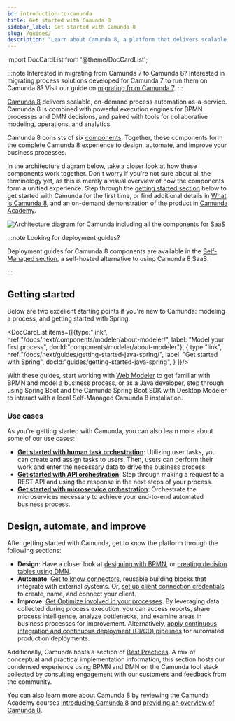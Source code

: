 ```yaml
---
id: introduction-to-camunda
title: Get started with Camunda 8
sidebar_label: Get started with Camunda 8
slug: /guides/
description: "Learn about Camunda 8, a platform that delivers scalable, on-demand process automation as-a-service, paired with tools for collaborative modeling and operations."
---
```


import DocCardList from '@theme/DocCardList';

:::note Interested in migrating from Camunda 7 to Camunda 8?
Interested in migrating process solutions developed for Camunda 7 to run them on Camunda 8? Visit our guide on [migrating from Camunda 7](/guides/migrating-from-camunda-7/index.md).
:::

[Camunda 8](https://camunda.io) delivers scalable, on-demand process automation as-a-service. Camunda 8 is combined with powerful execution engines for BPMN processes and DMN decisions, and paired with tools for collaborative modeling, operations, and analytics.

Camunda 8 consists of six [components](/components/components-overview.md). Together, these components form the complete Camunda 8 experience to design, automate, and improve your business processes.

In the architecture diagram below, take a closer look at how these components work together. Don't worry if you're not sure about all the terminology yet, as this is merely a visual overview of how the components form a unified experience. Step through the [getting started section](#getting-started) below to get started with Camunda for the first time, or find additional details in [What is Camunda 8](/components/components-overview.md), and an on-demand demonstration of the product in [Camunda Academy](https://bit.ly/3CvooTX).

![Architecture diagram for Camunda including all the components for SaaS](./img/ComponentsAndArchitecture_SaaS.png)

:::note Looking for deployment guides?

Deployment guides for Camunda 8 components are available in the [Self-Managed section](/self-managed/about-self-managed.md), a self-hosted alternative to using Camunda 8 SaaS.

:::

## Getting started

Below are two excellent starting points if you're new to Camunda: modeling a process, and getting started with Spring:

<DocCardList items={[{type:"link", href:"/docs/next/components/modeler/about-modeler/", label: "Model your first process", docId:"components/modeler/about-modeler"},
{
type:"link", href:"/docs/next/guides/getting-started-java-spring/", label: "Get started with Spring", docId:"guides/getting-started-java-spring",
}
]}/>

With these guides, start working with [Web Modeler](/components/modeler/about-modeler.md) to get familiar with BPMN and model a business process, or as a Java developer, step through using Spring Boot and the Camunda Spring Boot SDK with Desktop Modeler to interact with a local Self-Managed Camunda 8 installation.

### Use cases

As you're getting started with Camunda, you can also learn more about some of our use cases:

- [**Get started with human task orchestration**](/guides/getting-started-orchestrate-human-tasks.md): Utilizing user tasks, you can create and assign tasks to users. Then, users can perform their work and enter the necessary data to drive the business process.
- [**Get started with API orchestration**](/guides/getting-started-orchestrate-apis.md): Step through making a request to a REST API and using the response in the next steps of your process.
- [**Get started with microservice orchestration**](/guides/getting-started-orchestrate-microservices.md): Orchestrate the microservices necessary to achieve your end-to-end automated business process.

## Design, automate, and improve

After getting started with Camunda, get to know the platform through the following sections:

- **Design**: Have a closer look at [designing with BPMN](/guides/automating-a-process-using-bpmn.md), or [creating decision tables using DMN](/guides/create-decision-tables-using-dmn.md).
- **Automate**: [Get to know connectors](/guides/configuring-out-of-the-box-connector.md), reusable building blocks that integrate with external systems. Or, [set up client connection credentials](/guides/setup-client-connection-credentials.md) to create, name, and connect your client.
- **Improve**: [Get Optimize involved in your processes](/guides/improve-processes-with-optimize.md). By leveraging data collected during process execution, you can access reports, share process intelligence, analyze bottlenecks, and examine areas in business processes for improvement. Alternatively, [apply continuous integration and continuous deployment (CI/CD) pipelines](/guides/devops-lifecycle/integrate-web-modeler-in-ci-cd.md) for automated production deployments.

Additionally, Camunda hosts a section of [Best Practices](/components/best-practices/best-practices-overview.md). A mix of conceptual and practical implementation information, this section hosts our condensed experience using BPMN and DMN on the Camunda tool stack collected by consulting engagement with our customers and feedback from the community.

You can also learn more about Camunda 8 by reviewing the Camunda Academy courses [introducing Camunda 8](https://academy.camunda.com/camunda-intro/) and [providing an overview of Camunda 8](https://academy.camunda.com/c8-overview/).
